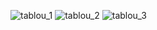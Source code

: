 ![tablou_1](https://github.com/user-attachments/assets/9a55c629-59e5-4fc1-9ac9-76e99b8d88a7)
![tablou_2](https://github.com/user-attachments/assets/8d7cc3cf-b8f1-4c58-b90f-f431dddcdab3)
![tablou_3](https://github.com/user-attachments/assets/1091d2b7-ffff-4ae2-b850-71e3ff642541)
